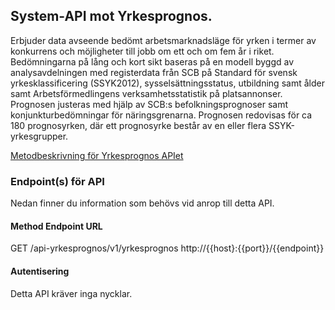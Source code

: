 
## System-API mot Yrkesprognos.

Erbjuder data avseende bedömt arbetsmarknadsläge för yrken i termer av konkurrens och möjligheter till jobb om ett och om fem år i riket. Bedömningarna på lång och kort sikt baseras på en modell byggd av analysavdelningen med registerdata från SCB på Standard för svensk yrkesklassificering (SSYK2012), sysselsättningsstatus, utbildning samt ålder samt Arbetsförmedlingens verksamhetsstatistik på platsannonser. Prognosen justeras med hjälp av SCB:s befolkningsprognoser samt konjunkturbedömningar för näringsgrenarna. Prognosen redovisas för ca 180 prognosyrken, där ett prognosyrke består av en eller flera SSYK-yrkesgrupper.

[Metodbeskrivning för Yrkesprognos APIet ](https://jobtechdev.se/sv/products/yrkesprognoser/metodbeskrivning-yrkesprognoser) 


### Endpoint(s) för API
Nedan finner du information som behövs vid anrop till detta API.

#### Method	Endpoint	URL
GET	/api-yrkesprognos/v1/yrkesprognos	http://{{host}:{{port}}/{{endpoint}}

#### Autentisering

Detta API kräver inga nycklar.

